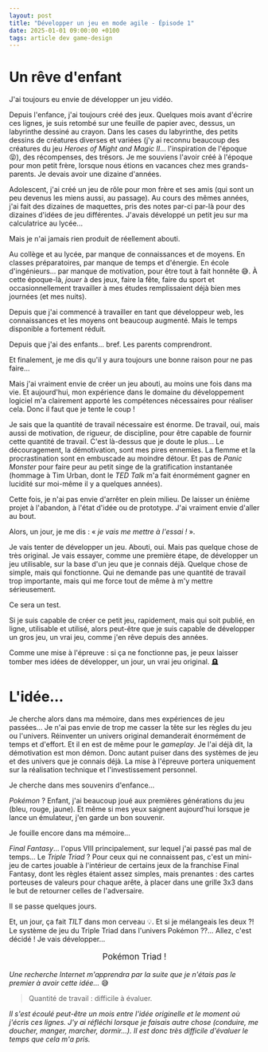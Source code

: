 ```yaml
---
layout: post
title: "Développer un jeu en mode agile - Épisode 1"
date: 2025-01-01 09:00:00 +0100
tags: article dev game-design
---
```


# Un rêve d'enfant

J'ai toujours eu envie de développer un jeu vidéo.

Depuis l'enfance, j'ai toujours créé des jeux. Quelques mois avant d'écrire ces lignes, je suis retombé sur une feuille de papier avec, dessus, un labyrinthe dessiné au crayon. Dans les cases du labyrinthe, des petits dessins de créatures diverses et variées (j'y ai reconnu beaucoup des créatures du jeu _Heroes of Might and Magic II_... l'inspiration de l'époque 😝), des récompenses, des trésors. Je me souviens l'avoir créé à l'époque pour mon petit frère, lorsque nous étions en vacances chez mes grands-parents. Je devais avoir une dizaine d'années.

Adolescent, j'ai créé un jeu de rôle pour mon frère et ses amis (qui sont un peu devenus les miens aussi, au passage). Au cours des mêmes années, j'ai fait des dizaines de maquettes, pris des notes par-ci par-là pour des dizaines d'idées de jeu différentes. J'avais développé un petit jeu sur ma calculatrice au lycée...

Mais je n'ai jamais rien produit de réellement abouti.

Au collège et au lycée, par manque de connaissances et de moyens. En classes préparatoires, par manque de temps et d'énergie. En école d'ingénieurs... par manque de motivation, pour être tout à fait honnête 😅. À cette époque-là, _jouer_ à des jeux, faire la fête, faire du sport et occasionnellement travailler à mes études remplissaient déjà bien mes journées (et mes nuits).

Depuis que j'ai commencé à travailler en tant que développeur web, les connaissances et les moyens ont beaucoup augmenté. Mais le temps disponible a fortement réduit.

Depuis que j'ai des enfants... bref. Les parents comprendront.

Et finalement, je me dis qu'il y aura toujours une bonne raison pour ne pas faire...

Mais j'ai vraiment envie de créer un jeu abouti, au moins une fois dans ma vie. Et aujourd'hui, mon expérience dans le domaine du développement logiciel m'a clairement apporté les compétences nécessaires pour réaliser cela. Donc il faut que je tente le coup !

Je sais que la quantité de travail nécessaire est énorme. De travail, oui, mais aussi de motivation, de rigueur, de discipline, pour être capable de fournir cette quantité de travail. C'est là-dessus que je doute le plus... Le découragement, la démotivation, sont mes pires ennemies. La flemme et la procrastination sont en embuscade au moindre détour. Et pas de _Panic Monster_ pour faire peur au petit singe de la gratification instantanée (hommage à Tim Urban, dont le _TED Talk_ m'a fait énormément gagner en lucidité sur moi-même il y a quelques années).

Cette fois, je n'ai pas envie d'arrêter en plein milieu. De laisser un énième projet à l'abandon, à l'état d'idée ou de prototype. J'ai vraiment envie d'aller au bout.

Alors, un jour, je me dis : «&nbsp;_je vais me mettre à l'essai&nbsp;!_&nbsp;».

Je vais tenter de développer un jeu. Abouti, oui. Mais pas quelque chose de très original. Je vais essayer, comme une première étape, de développer un jeu utilisable, sur la base d'un jeu que je connais déjà. Quelque chose de simple, mais qui fonctionne. Qui ne demande pas une quantité de travail trop importante, mais qui me force tout de même à m'y mettre sérieusement.

Ce sera un test.

Si je suis capable de créer ce petit jeu, rapidement, mais qui soit publié, en ligne, utilisable et utilisé, alors peut-être que je suis capable de développer un gros jeu, un vrai jeu, comme j'en rêve depuis des années.

Comme une mise à l'épreuve : si ça ne fonctionne pas, je peux laisser tomber mes idées de développer, un jour, un vrai jeu original. 🪦

# L'idée...

Je cherche alors dans ma mémoire, dans mes expériences de jeu passées... Je n'ai pas envie de trop me casser la tête sur les règles du jeu ou l'univers. Réinventer un univers original demanderait énormément de temps et d'effort. Et il en est de même pour le _gameplay_. Je l'ai déjà dit, la démotivation est mon démon. Donc autant puiser dans des systèmes de jeu et des univers que je connais déjà. La mise à l'épreuve portera uniquement sur la réalisation technique et l'investissement personnel.

Je cherche dans mes souvenirs d'enfance...

_Pokémon_ ? Enfant, j'ai beaucoup joué aux premières générations du jeu (bleu, rouge, jaune). Et même si mes yeux saignent aujourd'hui lorsque je lance un émulateur, j'en garde un bon souvenir.

Je fouille encore dans ma mémoire...

_Final Fantasy_... l'opus VIII principalement, sur lequel j'ai passé pas mal de temps... Le _Triple Triad_ ? Pour ceux qui ne connaissent pas, c'est un mini-jeu de cartes jouable à l'intérieur de certains jeux de la franchise Final Fantasy, dont les règles étaient assez simples, mais prenantes : des cartes porteuses de valeurs pour chaque arête, à placer dans une grille 3x3 dans le but de retourner celles de l'adversaire.

Il se passe quelques jours.

Et, un jour, ça fait _TILT_ dans mon cerveau 💡. Et si je mélangeais les deux ?! Le système de jeu du Triple Triad dans l'univers Pokémon ??... Allez, c'est décidé ! Je vais développer...

<p style="text-align: center; font-size: 1.2em;">Pokémon Triad !</p>

_Une recherche Internet m'apprendra par la suite que je n'étais pas le premier à avoir cette idée..._ 😅

> Quantité de travail : difficile à évaluer.

_Il s'est écoulé peut-être un mois entre l'idée originelle et le moment où j'écris ces lignes. J'y ai réfléchi lorsque je faisais autre chose (conduire, me doucher, manger, marcher, dormir...). Il est donc très difficile d'évaluer le temps que cela m'a pris._
